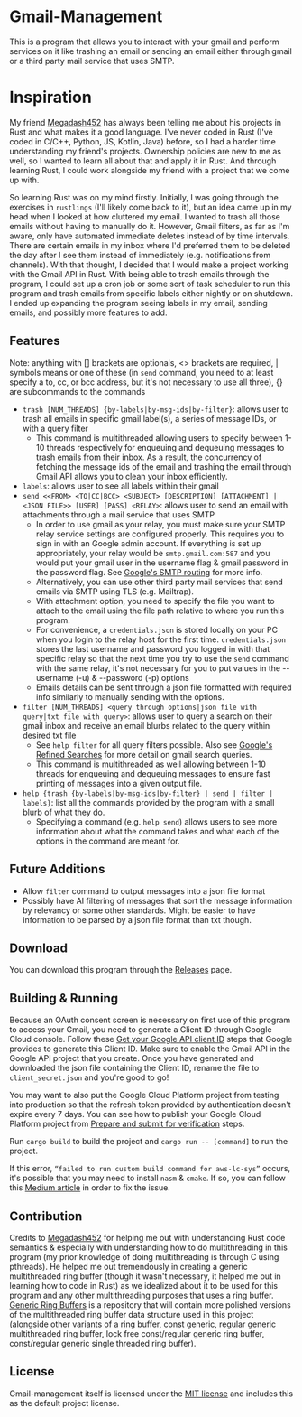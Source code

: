 # Gmail-Management

This is a program that allows you to interact with your gmail and perform services on it like trashing an email or sending an email either through gmail or a third party mail service that uses SMTP.

# Inspiration

My friend [Megadash452](https://github.com/Megadash452) has always been telling me about his projects in Rust and what makes it a good language. I've never coded in Rust (I've coded in C/C++, Python, JS, Kotlin, Java) before, so I had a harder time understanding my friend's projects. Ownership policies are new to me as well, so I wanted to learn all about that and apply it in Rust. And through learning Rust, I could work alongside my friend with a project that we come up with. 

So learning Rust was on my mind firstly. Initially, I was going through the exercises in `rustlings` (I'll likely come back to it), but an idea came up in my head when I looked at how cluttered my email. I wanted to trash all those emails without having to manually do it. However, Gmail filters, as far as I'm aware, only have automated immediate deletes instead of by time intervals. There are certain emails in my inbox where I'd preferred them to be deleted the day after I see them instead of immediately (e.g. notifications from channels). With that thought, I decided that I would make a project working with the Gmail API in Rust. With being able to trash emails through the program, I could set up a cron job or some sort of task scheduler to run this program and trash emails from specific labels either nightly or on shutdown. I ended up expanding the program seeing labels in my email, sending emails, and possibly more features to add.

## Features

Note: anything with [] brackets are optionals, <> brackets are required, | symbols means or one of these (in `send` command, you need to at least specify a to, cc, or bcc address, but it's not necessary to use all three), {} are subcommands to the commands

- `trash [NUM_THREADS] {by-labels|by-msg-ids|by-filter}`: allows user to trash all emails in specific gmail label(s), a series of message IDs, or with a query filter
    - This command is multithreaded allowing users to specify between 1-10 threads respectively for enqueuing and dequeuing messages to trash emails from their inbox. As a result, the concurrency of fetching the message ids of the email and trashing the email through Gmail API allows you to clean your inbox efficiently.
- `labels`: allows user to see all labels within their gmail
- `send <<FROM> <TO|CC|BCC> <SUBJECT> [DESCRIPTION] [ATTACHMENT] | <JSON FILE>> [USER] [PASS] <RELAY>`: allows user to send an email with attachments through a mail service that uses SMTP
    - In order to use gmail as your relay, you must make sure your SMTP relay service settings are configured properly. This requires you to sign in with an Google admin account. If everything is set up appropriately, your relay would be `smtp.gmail.com:587` and you would put your gmail user in the username flag & gmail password in the password flag. See [Google's SMTP routing](https://support.google.com/a/answer/2956491?hl=en) for more info.
    - Alternatively, you can use other third party mail services that send emails via SMTP using TLS (e.g. Mailtrap).
    - With attachment option, you need to specify the file you want to attach to the email using the file path relative to where you run this program. 
    - For convenience, a `credentials.json` is stored locally on your PC when you login to the relay host for the first time. `credentials.json` stores the last username and password you logged in with that specific relay so that the next time you try to use the `send` command with the same relay, it's not necessary for you to put values in the --username (-u) & --password (-p) options
    - Emails details can be sent through a json file formatted with required info similarly to manually sending with the options. 
- `filter [NUM_THREADS] <query through options|json file with query|txt file with query>`: allows user to query a search on their gmail inbox and receive an email blurbs related to the query within desired txt file
    - See `help filter` for all query filters possible. Also see [Google's Refined Searches](https://support.google.com/mail/answer/7190?hl=en) for more detail on gmail search queries.
    - This command is multithreaded as well allowing between 1-10 threads for enqueuing and dequeuing messages to ensure fast printing of messages into a given output file.
- `help {trash {by-labels|by-msg-ids|by-filter} | send | filter | labels}`: list all the commands provided by the program with a small blurb of what they do.
    - Specifying a command (e.g. `help send`) allows users to see more information about what the command takes and what each of the options in the command are meant for.

## Future Additions

- Allow `filter` command to output messages into a json file format
- Possibly have AI filtering of messages that sort the message information by relevancy or some other standards. Might be easier to have information to be parsed by a json file format than txt though.

## Download

You can download this program through the [Releases](https://github.com/asder8215/gmail-management/releases) page.

## Building & Running
Because an OAuth consent screen is necessary on first use of this program to access your Gmail, you need to generate a Client ID through Google Cloud console. Follow these [Get your Google API client ID](https://developers.google.com/identity/gsi/web/guides/get-google-api-clientid) steps that Google provides to generate this Client ID. Make sure to enable the Gmail API in the Google API project that you create. Once you have generated and downloaded the json file containing the Client ID, rename the file to `client_secret.json` and you're good to go! 

You may want to also put the Google Cloud Platform project from testing into production so that the refresh token provided by authentication doesn't expire every 7 days. You can see how to publish your Google Cloud Platform project from [Prepare and submit for verification](https://support.google.com/cloud/answer/13461325?hl=en#:~:text=For%20TV%20&%20Devices%20apps,then%20click%20%E2%80%9CSave%20and%20Continue%E2%80%9D) steps.

Run `cargo build` to build the project and `cargo run -- [command]` to run the project.

If this error, `“failed to run custom build command for aws-lc-sys”` occurs, it's possible that you may need to install `nasm` & `cmake`. If so, you can follow this [Medium article](https://medium.com/@rrnazario/rust-how-to-fix-failed-to-run-custom-build-command-for-aws-lc-sys-on-windows-c3bd2405ac6f) in order to fix the issue.

## Contribution

Credits to [Megadash452](https://github.com/Megadash452) for helping me out with understanding Rust code semantics & especially with understanding how to do multithreading in this program (my prior knowledge of doing multithreading is through C using pthreads). He helped me out tremendously in creating a generic multithreaded ring buffer (though it wasn't necessary, it helped me out in learning how to code in Rust) as we idealized about it to be used for this program and any other multithreading purposes that uses a ring buffer. [Generic Ring Buffers](https://github.com/asder8215/Generic-Ring-Buffer-Data-Structures) is a repository that will contain more polished versions of the multithreaded ring buffer data structure used in this project (alongside other variants of a ring buffer, const generic, regular generic multithreaded ring buffer, lock free const/regular generic ring buffer, const/regular generic single threaded ring buffer). 

## License

Gmail-management itself is licensed under the [MIT license](LICENSE) and includes this as the default project license.